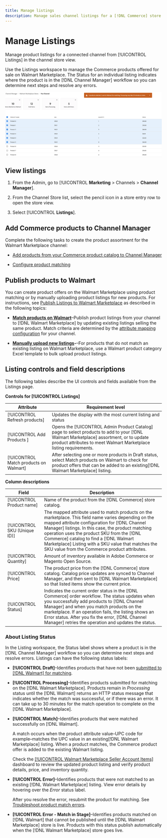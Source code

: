 ```yaml
---
title: Manage listings
description: Manage sales channel listings for a [!DNL Commerce] store with Channel Manager for Adobe Commerce and Magento Open Source.
---
```


# Manage Listings

Manage product listings for a connected channel from [!UICONTROL Listings] in the channel store view.

Use the Listings workspace to manage the Commerce products offered for sale on Walmart Marketplace. The Status for an individual listing indicates where the product is in the [!DNL Channel Manager] workflow so you can determine next steps and resolve any errors.

![Listings page for a connected sales channel](assets/products-submit-for-matching.png)

## View listings

1. From the Admin, go to [!UICONTROL **Marketing** > Channels > **Channel Manager**].

1. From the Channel Store list, select the pencil icon in a store entry row to open the store view.

1. Select [!UICONTROL **Listings**].

## Add Commerce products to Channel Manager

Complete the following tasks to create the product assortment for the Walmart Marketplace channel:

* [Add products from your Commerce product catalog to Channel Manager](add-products-to-connected-channel.md)

* [Configure product matching](map-product-attributes-for-matching.mdn#configure-product-attribute-settings)

## Publish products to Walmart

You can create product offers on the Walmart Marketplace using product matching or by manually uploading product listings for new products. For instructions, see [Publish Listings to Walmart Marketplace](publish-listings-to-marketplace.md) as described in the following topics:

* **[Match products on Walmart](publish-listings-to-marketplace.md)**–Publish product listings from your channel to [!DNL Walmart Marketplace] by updating existing listings selling the same product. Match criteria are determined by the [attribute mapping configuration](map-product-attributes-for-matching.md) for your channel.

* **[Manually upload new listings](publish-listings-to-marketplace.md#upload-new-product-listings)-**–For products that do not match an existing listing on Walmart Marketplace, use a Walmart product category Excel template to bulk upload product listings.

## Listing controls and field descriptions

The following tables describe the UI controls and fields available from the Listings page.

**Controls for [!UICONTROL Listings]**

| **Attribute**                          | **Requirement level**                                                                                                                                                                                         |
|----------------------------------------|---------------------------------------------------------------------------------------------------------------------------------------------------------------------------------------------------------------|
| [!UICONTROL Refresh products]          | Updates the display with the most current listing and status                                                                                                                                                  |
| [!UICONTROL Add Products ]             | Opens the [!UICONTROL  Admin Product Catalog] page to select products to add to your [!DNL Walmart Marketplace] assortment, or to update product attributes to meet Walmart Marketplace listing requirements. |
| [!UICONTROL Match products on Walmart] | After selecting one or more products in Draft status, select Match products on Walmart to check for product offers that can be added to an existing[!DNL Walmart Marketplace] listing.                        |


**Column descriptions**

| **Field**                    | **Description**                                                                                                                                                                                                                                                                                                                                                                                                |
|------------------------------|----------------------------------------------------------------------------------------------------------------------------------------------------------------------------------------------------------------------------------------------------------------------------------------------------------------------------------------------------------------------------------------------------------------|
| [!UICONTROL Product name]    | Name of the product from the [!DNL Commerce] store catalog.                                                                                                                                                                                                                                                                                                                                                    |
| [!UICONTROL SKU (Unique ID)] | The mapped attribute used to match products on the marketplace. This field name varies depending on the mapped attribute configuration for [!DNL Channel Manager] listings. In this case, the product matching operation uses the product SKU from the [!DNL Commerce] catalog to find a [!DNL Walmart Marketplace]  Listing with a SKU value that matches the SKU value from the Commerce product attributes. |
| [!UICONTROL  Quantity]       | Amount of inventory available in Adobe Commerce or Magento Open Source.                                                                                                                                                                                                                                                                                                                                        |
| [!UICONTROL Price]           | The product price from the [!DNL Commerce] store catalog. Catalog price updates are synced to Channel Manager, and then sent to [!DNL Walmart Marketplace]  so that listed items show the current price.                                                                                                                                                                                                       |
| [!UICONTROL Status]          | Indicates the current order status in the [!DNL Commerce] order workflow. The status updates when you successfully add products to [!DNL Channel Manager] and when you match products on the marketplace. If an operation fails, the listing shows an Error status. After you fix the error, [!DNL Channel Manager] retries the operation and updates the status.                                              |


### About Listing Status              

In the Listing workspace, the Status label shows where a product is in the [!DNL Channel Manager] workflow so you can determine next steps and resolve errors. Listings can have the following status labels:

*  **[!UICONTROL Draft]**–Identifies products that have not been [submitted to [!DNL Walmart] for matching](publish-listings-to-marketplace.md#match-products).

*  **[!UICONTROL Processing]**–Identifies products submitted for matching on the [!DNL Walmart Marketplace]. Products remain in *Processing* status until the [!DNL Walmart] returns an HTTP status message that indicates whether the match was successful, or if there was an error. It can take up to 30 minutes for the match operation to complete on the [!DNL Walmart Marketplace].

* **[!UICONTROL Match]**–Identifies products that were matched successfully on [!DNL Walmart].
    
    A match occurs when the product attribute value–UPC code for example–matches the UPC value in an existing[!DNL Walmart Marketplace] listing. When a product matches, the Commerce product offer is added to the existing Walmart listing.

    Check the [[!UICONTROL Walmart Marketplace Seller Account Items]](https://seller.walmart.com/items-and-inventory/manage-items) dashboard to review the updated product listing and verify product details, price, and inventory quantity.  


* **[!UICONTROL Error]**–Identifies products that were not matched to an existing [!DNL Walmart Marketplace] listing. View error details by hovering over the *Error* status label.

  After you resolve the error, resubmit the product for matching. See [Troubleshoot product match errors](https://docs.google.com/document/d/1bEbCyVLXJQQsbZvEwetJvZKWQJOKoiw5Ia1uB4Bs4uo/edit#heading=h.sz6eji8z9vzy).

* **[!UICONTROL Error - Match in Stage]**–Identifies products matched on [!DNL Walmart] that cannot be published until the [!DNL Walmart Marketplace] store is live. Products with this status publish automatically when the [!DNL Walmart Marketplace] store goes live.



